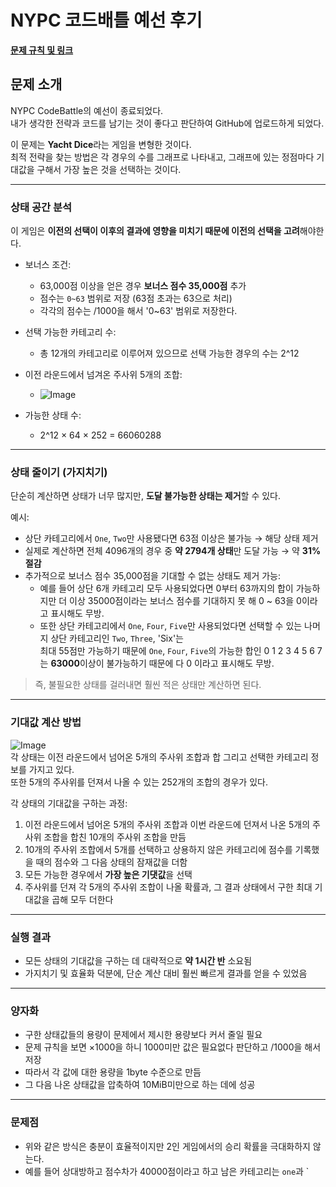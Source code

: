 # NYPC 코드배틀 예선 후기

**[문제 규칙 및 링크](https://nypc.github.io/2025-codebattle/online_1)**


## 문제 소개
NYPC CodeBattle의 예선이 종료되었다.  
내가 생각한 전략과 코드를 남기는 것이 좋다고 판단하여 GitHub에 업로드하게 되었다.  

이 문제는 **Yacht Dice**라는 게임을 변형한 것이다.  
최적 전략을 찾는 방법은 각 경우의 수를 그래프로 나타내고, 그래프에 있는 정점마다 기대값을 구해서 가장 높은 것을 선택하는 것이다.

---

### 상태 공간 분석
이 게임은 **이전의 선택이 이후의 결과에 영향을 미치기 때문에 이전의 선택을 고려**해야한다.  

- 보너스 조건:  
  - 63,000점 이상을 얻은 경우 **보너스 점수 35,000점** 추가
  - 점수는 `0~63` 범위로 저장 (63점 초과는 63으로 처리)
  - 각각의 점수는 /1000을 해서 '0~63' 범위로 저장한다.

- 선택 가능한 카테고리 수:  
  - 총 12개의 카테고리로 이루어져 있으므로 선택 가능한 경우의 수는 2^12

- 이전 라운드에서 넘겨온 주사위 5개의 조합:
  -  ![Image](https://github.com/user-attachments/assets/cad77fda-e2dd-4e68-8a7c-20abc95914e7)

- 가능한 상태 수:
  - 2^12 × 64 × 252 = 66060288
---

### 상태 줄이기 (가지치기)
단순히 계산하면 상태가 너무 많지만, **도달 불가능한 상태는 제거**할 수 있다.

예시:
- 상단 카테고리에서 `One`, `Two`만 사용됐다면 63점 이상은 불가능 → 해당 상태 제거
- 실제로 계산하면 전체 4096개의 경우 중 **약 2794개 상태**만 도달 가능 → 약 **31% 절감**
- 추가적으로 보너스 점수 35,000점을 기대할 수 없는 상태도 제거 가능: 
  - 예를 들어 상단 6개 카테고리 모두 사용되었다면 0부터 63까지의 합이 가능하지만 더 이상 35000점이라는 보너스 점수를
    기대하지 못 해 0 ~ 63을 0이라고 표시해도 무방.
  - 또한 상단 카테고리에서 `One`, `Four`, `Five`만 사용되었다면 선택할 수 있는 나머지 상단 카테고리인 `Two`, `Three`, 'Six'는  
    최대 55점만 가능하기 때문에 `One`, `Four`, `Five`의 가능한 합인 0 1 2 3 4 5 6 7는 **63000**이상이 불가능하기 때문에 다 0
    이라고 표시해도 무방.

> 즉, 불필요한 상태를 걸러내면 훨씬 적은 상태만 계산하면 된다.

---

### 기대값 계산 방법
![Image](https://github.com/user-attachments/assets/00959530-e34c-4dec-b5ac-7737a4867311)  
각 상태는 이전 라운드에서 넘어온 5개의 주사위 조합과 합 그리고 선택한 카테고리 정보를 가지고 있다.  
또한 5개의 주사위를 던져서 나올 수 있는 252개의 조합의 경우가 있다. 

각 상태의 기대값을 구하는 과정:
1. 이전 라운드에서 넘어온 5개의 주사위 조합과 이번 라운드에 던져서 나온 5개의 주사위 조합을 합친
   10개의 주사위 조합을 만듬
2. 10개의 주사위 조합에서 5개를 선택하고 상용하지 않은 카테고리에 점수를 기록했을 때의 점수와 그 다음 상태의 잠재값을 더함
3. 모든 가능한 경우에서 **가장 높은 기댓값**을 선택
4. 주사위를 던져 각 5개의 주사위 조합이 나올 확률과, 그 결과 상태에서 구한 최대 기대값을 곱해 모두 더한다

---

### 실행 결과
- 모든 상태의 기대값을 구하는 데 대략적으로 **약 1시간 반** 소요됨
- 가지치기 및 효율화 덕분에, 단순 계산 대비 훨씬 빠르게 결과를 얻을 수 있었음

---

### 양자화
- 구한 상태값들의 용량이 문제에서 제시한 용량보다 커서 줄일 필요
- 문제 규칙을 보면 ×1000을 하니 1000미만 값은 필요없다 판단하고 /1000을 해서 저장
- 따라서 각 값에 대한 용량을 1byte 수준으로 만듬
- 그 다음 나온 상태값을 압축하여 10MiB미만으로 하는 데에 성공

---

### 문제점
- 위와 같은 방식은 충분이 효율적이지만 2인 게임에서의 승리 확률을 극대화하지 않는다.
- 예를 들어 상대방하고 점수차가 40000점이라고 하고 남은 카테고리는 `one`과 ` 

